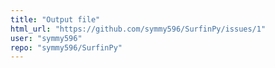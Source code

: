 ```yaml
---
title: "Output file"
html_url: "https://github.com/symmy596/SurfinPy/issues/1"
user: "symmy596"
repo: "symmy596/SurfinPy"
---
```


